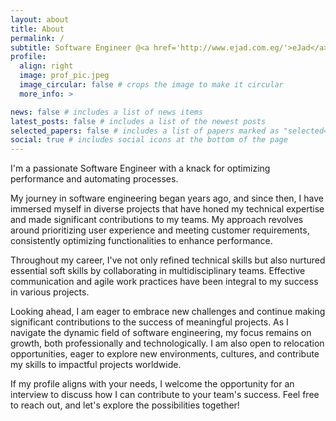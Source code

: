 ```yaml
---
layout: about
title: About
permalink: /
subtitle: Software Engineer @<a href='http://www.ejad.com.eg/'>eJad</a>, Backend Development, I Help Build Awesome Tools
profile:
  align: right
  image: prof_pic.jpeg
  image_circular: false # crops the image to make it circular
  more_info: >

news: false # includes a list of news items
latest_posts: false # includes a list of the newest posts
selected_papers: false # includes a list of papers marked as "selected={true}"
social: true # includes social icons at the bottom of the page
---
```


I'm a passionate Software Engineer with a knack for optimizing performance and automating processes.

My journey in software engineering began years ago, and since then, I have immersed myself in diverse projects that have honed my technical expertise and made significant contributions to my teams. My approach revolves around prioritizing user experience and meeting customer requirements, consistently optimizing functionalities to enhance performance.

Throughout my career, I've not only refined technical skills but also nurtured essential soft skills by collaborating in multidisciplinary teams. Effective communication and agile work practices have been integral to my success in various projects.

Looking ahead, I am eager to embrace new challenges and continue making significant contributions to the success of meaningful projects. As I navigate the dynamic field of software engineering, my focus remains on growth, both professionally and technologically. I am also open to relocation opportunities, eager to explore new environments, cultures, and contribute my skills to impactful projects worldwide.

If my profile aligns with your needs, I welcome the opportunity for an interview to discuss how I can contribute to your team's success. Feel free to reach out, and let's explore the possibilities together!
